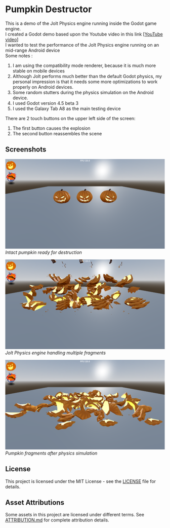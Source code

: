 # Pumpkin Destructor

This is a demo of the  Jolt Physics engine running inside the  Godot game engine.\
I created a Godot demo based upon the Youtube video in this link 
[[YouTube video](https://youtu.be/nnb3ATgLftE?si=zGjouys7NYp7Luxs)]\
I wanted to test the performance of the Jolt Physics engine running on an mid-range Android device  
Some notes :
1. I am using the compatibility mode renderer, because it is much more stable on mobile devices
2. Although Jolt performs much better than the default Godot physics, my personal impression is that it needs some more optimizations to work properly on Android devices.
3. Some random stutters during the physics simulation on the Android device.
4. I used Godot version 4.5 beta 3
5. I used the Galaxy Tab A8 as the main testing device

There are 2 touch buttons on the upper left side of the screen:
1. The first button causes the explosion
2. The second button reassembles the scene

## Screenshots

![Pumpkin Before Destruction](screenshots/screenshot_1.png)
*Intact pumpkin ready for destruction*

![Physics in Action](screenshots/screenshot_2.png)
*Jolt Physics engine handling multiple fragments*

![Pumpkin After Destruction](screenshots/screenshot_3.png)
*Pumpkin fragments after physics simulation*


## License

This project is licensed under the MIT License - see the [LICENSE](LICENSE) file for details.

## Asset Attributions

Some assets in this project are licensed under different terms. See [ATTRIBUTION.md](ATTRIBUTION.md) for complete attribution details.